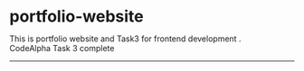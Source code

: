 # portfolio-website
This is portfolio website and Task3 for frontend development .
<br>
CodeAlpha Task 3 complete
<hr>
<!DOCTYPE html>
<html lang="en">

<head>
    <meta charset="UTF-8">
    <meta name="viewport" content="width=device-width, initial-scale=1.0">
    <title>Portfolio website</title>
    <style>
        * {
            margin: 0;
            padding: 0;
        }

        body {
            background-color: rgb(13, 13, 37);
            color: white;
            font-family: poppins, sans-serif;
        }

        nav {
            display: flex;
            justify-content: space-around;
            align-items: center;
            height: 60px;
            background-color: rgb(20, 20, 82);
        }

        nav ul {
            display: flex;
            justify-content: center;
        }

        nav ul li {
            list-style: none;
            margin: 0 23px;
        }

        nav ul li a {
            text-decoration: none;
            color: white;
        }

        nav ul li a:hover {
            color: rgb(130, 130, 209);
            font-size: 1.1rem;
        }

        main hr {
            border: 0;
            background: rgb(130, 130, 209);
            height: 1.2px;
            margin: 40px 84px;


        }

        .left {
            font-size: 1.6rem;
        }

        .firstSection {
            display: flex;
            justify-content: space-around;
            align-items: center;
            margin: 20px 0;
        }

        .firstSection>div {
            width: 20%;
        }

        .leftSection {
            font-size: 1.7rem;
            margin: 20px;
        }

        .rightSection img {
            width: 115%;
            margin: 0;
        }

        .purple {
            color: rgba(22, 198, 241, 0.979);
        }

        #element {
            color: rgba(22, 198, 241, 0.979);
        }

        .text-grey {
            color: grey;
        }

        .secondSection {
            max-width: 78vw;
            margin: auto;
            height: 80vh;
        }

        .secondSection h1 {
            font-size: 1.5rem;
        }

        .secondSection .box {
            background: white;
            width: 80vw;
            height: 2px;
            margin: 56px 0;
            display: flex;
        }

        .secondSection .vertical {
            height: 93px;
            width: 1px;
            background-color: white;
            margin: 0 140px;
        }

        .image-top {
            width: 40px;
            position: relative;
            top: -40px;
            left: -10px;
        }

        .vertical-title {
            position: relative;
            top: 75px;
            width: 150px;
        }

        .vertical-dsc {
            position: relative;
            top: 86px;
            color: grey;
            width: 150px;
            font-size: 9px;
        }
        footer{
            background-color: rgb(19, 3, 3);
        }
        .footer{
            display: flex;
            padding: 23px 122px;
            justify-content: space-evenly;
        }
        .footer ul{
            list-style: none;
        }
        .footer > div{
            width: 90px;
        }
        footer .footer-rights{
            text-align: center;
            color: gray;
        }
    </style>
</head>

<body>
    <header>
        <nav>
            <div class="left">Shahjad's Portfolio</div>
            <div class="right">
                <ul>
                    <li><a href="/">Home</a></li>
                    <li><a href="/">About</a></li>
                    <li><a href="/">Services</a></li>
                    <li><a href="/">Projects</a></li>
                    <li><a href="/">Contact Me</a></li>
                </ul>
            </div>
        </nav>
    </header>
    <main>
        <section class="firstSection">
            <div class="leftSection">
                Hi, My name is <span class="purple">Shahjad Alam</span>
                <div>and I am a passionate</div>
                <div>Web Developer</div>
                <span id="element"></span>
            </div>
            <div class="rightSection">
                <img src="wpp.png" alt="">

            </div>

        </section>
        <hr>
        <section class="secondSection">
            <span class="text-grey">What I have done so far</span>
            <h1>Work Experience</h1>
            <div class="box">
                <div class="vertical">
                    <img class="image-top" src="html.png" alt="">
                    <div class="vertical-title">HTML Developer (2022-2024)</div>
                    <div class="vertical-dsc">
                        Lorem ipsum dolor sit amet consectetur adipisicing elit.
                        Minus, distinctio fugiat commodi fuga, consequuntur et,
                        aliquam pariatur laudantium ab porro iusto eligendi omnis?
                        Dolorem natus, animi ut dignissimos qui asperiores.
                    </div>
                </div>

                <div class="vertical">
                    <img class="image-top" src="nodejs.png" alt="">
                    <div class="vertical-title">Node.js Developer (2022-2024)</div>
                    <div class="vertical-dsc">
                        Lorem ipsum dolor sit amet consectetur adipisicing elit.
                        Minus, distinctio fugiat commodi fuga, consequuntur et,
                        aliquam pariatur laudantium ab porro iusto eligendi omnis?
                        Dolorem natus, animi ut dignissimos qui asperiores.
                    </div>
                </div>

                <div class="vertical">
                    <img class="image-top" src="instagram.png" alt="">
                    <div class="vertical-title">Instagram Exception handling (2022-till now)</div>
                    <div class="vertical-dsc">
                        Lorem ipsum dolor sit amet consectetur adipisicing elit.
                        Minus, distinctio fugiat commodi fuga, consequuntur et,
                        aliquam pariatur laudantium ab porro iusto eligendi omnis?
                        Dolorem natus, animi ut dignissimos qui asperiores.
                    </div>
                </div>

                <div class="vertical">
                    <img class="image-top" src="facebook.png" alt="">
                    <div class="vertical-title">facebook page handling (2020-2024)</div>
                    <div class="vertical-dsc">
                        Lorem ipsum dolor sit amet consectetur adipisicing elit.
                        Minus, distinctio fugiat commodi fuga, consequuntur et,
                        aliquam pariatur laudantium ab porro iusto eligendi omnis?
                        Dolorem natus, animi ut dignissimos qui asperiores.
                    </div>
                </div>

            </div>
        </section>
    </main>
    <footer>
        <div class="footer">
            <div class="footer-first">
                <h3>Shahjad's Developer Portfolio</h3>
            </div>
            <div class="footer-second">
                <ul>
                    <li>Home</li>
                    <li>About</li>
                    <li>Services</li>
                    <li>Contact</li>
                    <li>Projects</li>
                </ul>
            </div>
            <div class="footer-third">
                <ul>
                    <li>Home</li>
                    <li>About</li>
                    <li>Services</li>
                    <li>Contact</li>
                    <li>Projects</li>
                </ul>
            </div>
            <div class="footer-fourth">
                <ul>
                    <li>Home</li>
                    <li>About</li>
                    <li>Services</li>
                    <li>Contact</li>
                    <li>Projects</li>
                </ul>
            </div>
        </div>
        <div class="footer-rights">
            Copyright&#169;shahjadportfolio.com | All right reserved
        </div>
    </footer>
    <script src="https://unpkg.com/typed.js@2.1.0/dist/typed.umd.js"></script>
    <script>
        var typed = new Typed('#element', {
            strings: ['Web Developer', 'Graphic Designer', 'Web Designer', 'Creator'],
            typeSpeed: 150,
        });
    </script>
</body>

</html>